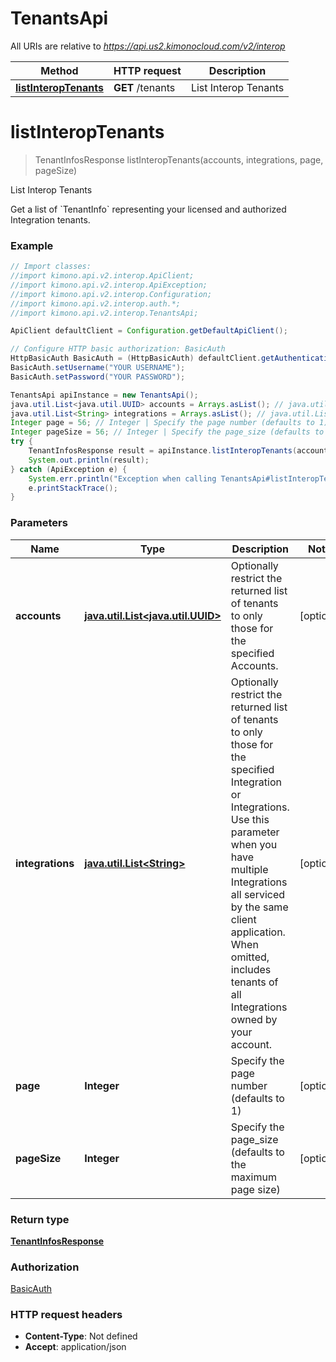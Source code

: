 # TenantsApi

All URIs are relative to *https://api.us2.kimonocloud.com/v2/interop*

Method | HTTP request | Description
------------- | ------------- | -------------
[**listInteropTenants**](TenantsApi.md#listInteropTenants) | **GET** /tenants | List Interop Tenants


<a name="listInteropTenants"></a>
# **listInteropTenants**
> TenantInfosResponse listInteropTenants(accounts, integrations, page, pageSize)

List Interop Tenants

Get a list of &#x60;TenantInfo&#x60; representing your licensed and authorized Integration tenants.

### Example
```java
// Import classes:
//import kimono.api.v2.interop.ApiClient;
//import kimono.api.v2.interop.ApiException;
//import kimono.api.v2.interop.Configuration;
//import kimono.api.v2.interop.auth.*;
//import kimono.api.v2.interop.TenantsApi;

ApiClient defaultClient = Configuration.getDefaultApiClient();

// Configure HTTP basic authorization: BasicAuth
HttpBasicAuth BasicAuth = (HttpBasicAuth) defaultClient.getAuthentication("BasicAuth");
BasicAuth.setUsername("YOUR USERNAME");
BasicAuth.setPassword("YOUR PASSWORD");

TenantsApi apiInstance = new TenantsApi();
java.util.List<java.util.UUID> accounts = Arrays.asList(); // java.util.List<java.util.UUID> | Optionally restrict the returned list of tenants to only those for the specified Accounts.
java.util.List<String> integrations = Arrays.asList(); // java.util.List<String> | Optionally restrict the returned list of tenants to only those for the specified Integration or Integrations. Use this parameter when you have multiple Integrations all serviced by the same client application. When omitted, includes tenants of all Integrations owned by your account.
Integer page = 56; // Integer | Specify the page number (defaults to 1)
Integer pageSize = 56; // Integer | Specify the page_size (defaults to the maximum page size)
try {
    TenantInfosResponse result = apiInstance.listInteropTenants(accounts, integrations, page, pageSize);
    System.out.println(result);
} catch (ApiException e) {
    System.err.println("Exception when calling TenantsApi#listInteropTenants");
    e.printStackTrace();
}
```

### Parameters

Name | Type | Description  | Notes
------------- | ------------- | ------------- | -------------
 **accounts** | [**java.util.List&lt;java.util.UUID&gt;**](java.util.UUID.md)| Optionally restrict the returned list of tenants to only those for the specified Accounts. | [optional]
 **integrations** | [**java.util.List&lt;String&gt;**](String.md)| Optionally restrict the returned list of tenants to only those for the specified Integration or Integrations. Use this parameter when you have multiple Integrations all serviced by the same client application. When omitted, includes tenants of all Integrations owned by your account. | [optional]
 **page** | **Integer**| Specify the page number (defaults to 1) | [optional]
 **pageSize** | **Integer**| Specify the page_size (defaults to the maximum page size) | [optional]

### Return type

[**TenantInfosResponse**](TenantInfosResponse.md)

### Authorization

[BasicAuth](../README.md#BasicAuth)

### HTTP request headers

 - **Content-Type**: Not defined
 - **Accept**: application/json


